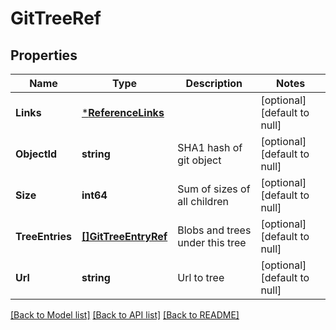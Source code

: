 # GitTreeRef

## Properties
Name | Type | Description | Notes
------------ | ------------- | ------------- | -------------
**Links** | [***ReferenceLinks**](ReferenceLinks.md) |  | [optional] [default to null]
**ObjectId** | **string** | SHA1 hash of git object | [optional] [default to null]
**Size** | **int64** | Sum of sizes of all children | [optional] [default to null]
**TreeEntries** | [**[]GitTreeEntryRef**](GitTreeEntryRef.md) | Blobs and trees under this tree | [optional] [default to null]
**Url** | **string** | Url to tree | [optional] [default to null]

[[Back to Model list]](../README.md#documentation-for-models) [[Back to API list]](../README.md#documentation-for-api-endpoints) [[Back to README]](../README.md)



